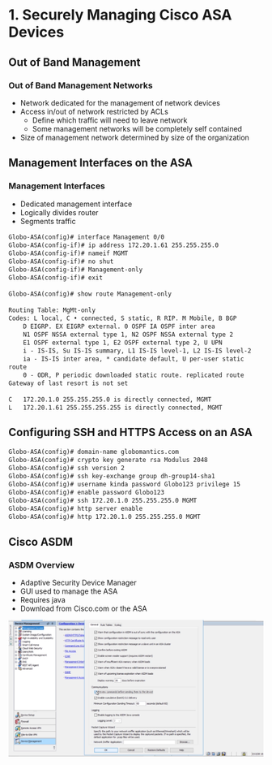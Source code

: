 # 1. Securely Managing Cisco ASA Devices

## Out of Band Management

### Out of Band Management Networks

* Network dedicated for the management of network devices
* Access in/out of network restricted by ACLs
  * Define which traffic will need to leave network
  * Some management networks will be completely self contained
* Size of management network determined by size of the organization

## Management Interfaces on the ASA

### Management Interfaces

* Dedicated management interface
* Logically divides router
* Segments traffic

```text
Globo-ASA(config)# interface Management 0/0
Globo-ASA(config-if)# ip address 172.20.1.61 255.255.255.0
Globo-ASA(config-if)# nameif MGMT
Globo-ASA(config-if)# no shut
Globo-ASA(config-if)# Management-only
Globo-ASA(config-if)# exit

Globo-ASA(config)# show route Management-only

Routing Table: MgMt-only
Codes: L local, C • connected, S static, R RIP. M Mobile, B BGP
    D EIGRP. EX EIGRP external. 0 OSPF IA OSPF inter area
    N1 OSPF NSSA external type 1, N2 OSPF NSSA external type 2
    E1 OSPF external type 1, E2 OSPF external type 2, U UPN
    i - IS-IS, Su IS-IS summary, L1 IS-IS level-1, L2 IS-IS level-2
    ia - IS-IS inter area, * candidate default, U per-user static route
    0 - ODR, P periodic downloaded static route. replicated route
Gateway of last resort is not set

C   172.20.1.0 255.255.255.0 is directly connected, MGMT
L   172.20.1.61 255.255.255.255 is directly connected, MGMT
```

## Configuring SSH and HTTPS Access on an ASA

```text
Globo-ASA(config)# domain-name globomantics.com
Globo-ASA(config)# crypto key generate rsa Modulus 2048
Globo-ASA(config)# ssh version 2
Globo-ASA(config)# ssh key-exchange group dh-group14-sha1
Globo-ASA(config)# username kinda password Globo123 privilege 15
Globo-ASA(config)# enable password Globo123
Globo-ASA(config)# ssh 172.20.1.0 255.255.255.0 MGMT
Globo-ASA(config)# http server enable
Globo-ASA(config)# http 172.20.1.0 255.255.255.0 MGMT
```

## Cisco ASDM

### ASDM Overview

* Adaptive Security Device Manager
* GUI used to manage the ASA
* Requires java
* Download from Cisco.com or the ASA

![ASDM - preview commands before sending to device](../../../.gitbook/assets/securely-managing-cisco-asa-devices-1.png)


